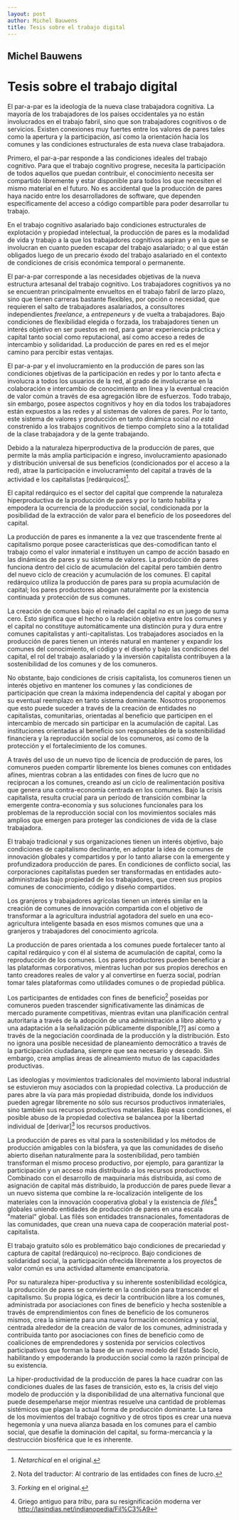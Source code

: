 ```yaml
---
layout: post
author: Michel Bauwens
title: Tesis sobre el trabajo digital
---
```


Michel Bauwens
--------------

Tesis sobre el trabajo digital
==============================

El par-a-par es la ideología de la nueva clase trabajadora cognitiva. La
mayoría de los trabajadores de los países occidentales ya no están involucrados
en el trabajo fabril, sino que son trabajadores cognitivos o de servicios.
Existen conexiones muy fuertes entre los valores de pares tales como la
apertura y la participación, así como la orientación hacia los comunes y las
condiciones estructurales de esta nueva clase trabajadora.

Primero, el par-a-par responde a las condiciones ideales del trabajo cognitivo.
Para que el trabajo cognitivo progrese, necesita la participación de todos
aquellos que puedan contribuir, el conocimiento necesita ser compartido
libremente y estar disponible para todos los que necesiten el mismo material en
el futuro. No es accidental que la producción de pares haya nacido entre los
desarrolladores de software, que dependen específicamente del acceso a código
compartible para poder desarrollar tu trabajo.

En el trabajo cognitivo asalariado bajo condiciones estructurales de
explotación y propiedad intelectual, la producción de pares es la modalidad de
vida y trabajo a la que los trabajadores cognitivos aspiran y en la que se
involucran en cuanto pueden escapar del trabajo asalariado; o al que están
obligados luego de un precario éxodo del trabajo asalariado en el contexto de
condiciones de crisis económica temporal o permanente.

El par-a-par corresponde a las necesidades objetivas de la nueva estructura
artesanal del trabajo cognitivo. Los trabajadores cognitivos ya no se
encuentran principalmente envueltos en el trabajo fabril de larzo plazo, sino
que tienen carreras bastante flexibles, por opción o necesidad, que requieren
el salto de trabajadores asalariados, a consultores independientes _freelance_,
a _entrepeneurs_ y de vuelta a trabajadores. Bajo condiciones de flexibilidad
elegida o forzada, los trabajadores tienen un interés objetivo en ser puestos
en red, para ganar experiencia práctica y capital tanto social como
reputacional, así como acceso a redes de intercambio y solidaridad. La
producción de pares en red es el mejor camino para percibir estas ventajas.

El par-a-par y el involucramiento en la producción de pares son las condiciones
objetivas de la participación en redes y por lo tanto afecta e involucra
a todos los usuarios de la red, al grado de involucrarse en la colaboración
e intercambio de conocimiento en línea y la eventual creación de valor común
a través de esa agregación libre de esfuerzos. Todo trabajo, sin embargo, posee
aspectos cognitivos y hoy en día todos los trabajadores están expuestos a las
redes y al sistemas de valores de pares. Por lo tanto, este sistema de valores
y producción en tanto dinámica social *no está* constrenido a los trabajos
cognitivos de tiempo completo sino a la totalidad de la clase trabajadora y de
la gente trabajando.

Debido a la naturaleza hiperproductiva de la producción de pares, que permite
la más amplia participación e ingreso, involucramiento apasionado
y distribución universal de sus beneficios (condicionados por el acceso a la
red), atrae la participación e involucramiento del capital a través de la
actividad e los capitalistas [redárquicos][^netarchic].

[^netarchic]: _Netarchical_ en el original.

El capital redárquico es el sector del capital que comprende la naturaleza
hiperproductiva de la producción de pares y por lo tanto habilita y empodera la
ocurrencia de la producción social, condicionada por la posibilidad de la
extracción de valor para el beneficio de los poseedores del capital.

La producción de pares es inmanente a la vez que trascendente frente al
capitalismo porque posee características que des-comodifican tanto el trabajo
como el valor inmaterial e instituyen un campo de acción basado en las
dinámicas de pares y su sistema de valores. La producción de pares funciona
dentro del ciclo de acumulación del capital pero también dentro del nuevo ciclo
de creación y acumulación de los comunes. El capital redárquico utiliza la
producción de pares para su propia acumulación de capital; los pares
productores abogan naturalmente por la existencia continuada y protección de
sus comunes.

La creación de comunes bajo el reinado del capital *no es* un juego de suma
cero. Esto significa que el hecho o la relación objetiva entre los comunes y el
capital no constituye automáticamente una distinción pura y dura entre comunes
capitalistas y anti-capitalistas. Los trabajadores asociados en la producción
de pares tienen un interés natural en mantener y expandir los comunes del
conocimiento, el código y el diseño y bajo las condiciones del capital, el rol
del trabajo asalariado y la inversión capitalista contribuyen a la
sostenibilidad de los comunes y de los comuneros.

No obstante, bajo condiciones de crisis capitalista, los comuneros tienen un
interés objetivo en mantener los comunes y las condiciones de participación que
crean la máxima independencia del capital y abogan por su eventual reemplazo en
tanto sistema dominante. Nosotros proponemos que esto puede suceder a través de
la creación de entidades no capitalistas, comunitarias, orientadas al beneficio
que participen en el intercambio de mercado sin participar en la acumulación de
capital. Las instituciones orientadas al beneficio son responsables de la
sostenibilidad financiera y la reproducción social de los comuneros, así como
de la protección y el fortalecimiento de los comunes.

A través del uso de un nuevo tipo de licencia de producción de pares, los
comuneros pueden compartir libremente los bienes comunes con entidades afines,
mientras cobran a las entidades con fines de lucro que no reciprocan a los
comunes, creando así un ciclo de realimentación positiva que genera una
contra-economía centrada en los comunes. Bajo la crisis capitalista, resulta
crucial para un período de transición combinar la emergente contra-economía
y sus soluciones funcionales para los problemas de la reproducción social con
los movimientos sociales más amplios que emergen para proteger las condiciones
de vida de la clase trabajadora.

El trabajo tradicional y sus organizaciones tienen un interés objetivo, bajo
condiciones de capitalismo declinante, en adoptar la idea de comunes de
innovación globales y compartidos y por lo tanto aliarse con la emergente
y profundizadora producción de pares. En condiciones de conflicto social, las
corporaciones capitalistas pueden ser transformadas en entidades
auto-administradas bajo propiedad de los trabajadores, que creen sus propios
comunes de conocimiento, código y diseño compartidos.

Los granjeros y trabajadores agrícolas tienen un interés similar en la creación
de comunes de innovación compartida con el objetivo de transformar a la
agricultura industrial agotadora del suelo en una eco-agricultura inteligente
basada en esos mismos comunes que una a granjeros y trabajadores del
conocimiento agrícola.

La producción de pares orientada a los comunes puede fortalecer tanto al
capital redárquico y con él al sistema de acumulación de capital, como la
reproducción de los comunes. Los pares productores pueden beneficiar a las
plataformas corporativos, mientras luchan por sus propios derechos en tanto
creadores reales de valor y al convertirse en fuerza social, podrían tomar
tales plataformas como utilidades comunes o de propiedad pública.

Los participantes de entidades con fines de beneficio[^NdT] poseídas por
comuneros pueden trascender significativamente las dinámicas de mercado
puramente competitivas, mientras evitan una planificación central autoritaria
a través de la adopción de una administración a libro abierto y una adaptación
a la señalización públicamente disponible,[?] así como a través de la
negociación coordinada de la producción y la distribución. Esto no ignora una
posible necesidad de planeamiento democrático a través de la participación
ciudadana, siempre que sea necesario y deseado. Sin embargo, crea amplias áreas
de alineamiento mutuo de las capacidades productivas.

[^NdT]: Nota del traductor: Al contrario de las entidades con fines de lucro.

Las ideologías y movimientos tradicionales del movimiento laboral industrial se
estuvieron muy asociados con la propiedad colectiva. La producción de pares
abre la vía para más propiedad distribuida, donde los individuos pueden agregar
libremente no sólo sus recursos productivos inmateriales, sino también sus
recursos productivos materiales. Bajo esas condiciones, el posible abuso de la
propiedad colectiva se balancea por la libertad individual de [derivar][^fork]
los recursos productivos.

[^fork]: _Forking_ en el original.

La producción de pares es vital para la sostenibilidad y los métodos de
producción amigables con la biósfera, ya que las comunidades de diseño abierto
diseñan naturalmente para la sostenibilidad, pero también transforman el mismo
proceso productivo, por ejemplo, para garantizar la participación y un acceso
más distribuido a los recursos productivos. Combinado con el desarrollo de
maquinaria más distribuida, así como de asignación de capital más distribuido,
la producción de pares puede llevar a un nuevo sistema que combine la
re-localización inteligente de los materiales con la innovación cooperativa
global y la existencia de _filés_[^file] globales uniendo entidades de
producción de pares en una escala "material" global. Las filés son entidades
transnacionales, fomentadoras de las comunidades, que crean una nueva capa de
cooperación material post-capitalista.

[^file]: Griego antiguo para _tribu_, para su resignificación moderna ver
         http://lasindias.net/indianopedia/Fil%C3%A9

El trabajo gratuito sólo es problemático bajo condiciones de precariedad
y captura de capital (redárquico) no-recíproco. Bajo condiciones de solidaridad
social, la participación ofrecida libremente a los proyectos de valor común es
una actividad altamente emancipatoria.

Por su naturaleza hiper-productiva y su inherente sostenibilidad ecológica, la
producción de pares se convierte en la condición para transcender el
capitalismo. Su propia lógica, es decir la contribución libre a los comunes,
administrada por asociaciones con fines de beneficio y hecha sostenible
a través de emprendimientos con fines de beneficio de los comuneros mismos,
crea la simiente para una nueva formación económica y social, centrada
alrededor de la creación de valor de los comunes, administrada y contribuida
tanto por asociaciones con fines de beneficio como de coaliciones de
emprendedores y sostenida por servicios colectivos participativos que forman la
base de un nuevo modelo del Estado Socio, habilitando y empoderando la
producción social como la razón principal de su existencia.

La hiper-productividad de la producción de pares la hace cuadrar con las
condiciones duales de las fases de transición, esto es, la crisis del viejo
modelo de producción y la disponibilidad de una alternativa funcional que puede
desempeñarse mejor mientras resuelve una cantidad de problemas sistémicos que
plagan la actual forma de producción dominante. La tarea de los movimientos del
trabajo cognitivo y de otros tipos es crear una nueva hegemonía y una nueva
alianza basada en los comunes para el cambio social, que desafíe la dominación
del capital, su forma-mercancía y la destrucción biosférica que le es
inherente.
